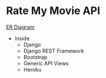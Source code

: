 # Rate My Movie API

[ER Diagram](https://drawsql.app/personal-116/diagrams/ratemymovie#)

* Inside
    * Django
    * Django REST Framework
    * Bootstrap
    * Generic API Views
    * Heroku